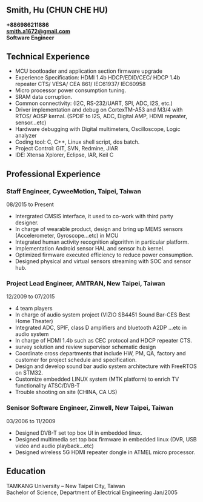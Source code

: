 #
## Smith, Hu (CHUN CHE HU)
**+886986211886**
<br> **smith.a1672@gmail.com**
<br> **Software Engineer**

## Technical Experience
+ MCU bootloader and application section firmware upgrade
+ Experience Specification: HDMI 1.4b HDCP/EDID/CEC/ HDCP 1.4b repeater CTS/ VESA/ CEA 861/ IEC61937/ IEC60958
+ Micro processor power consumption tuning.
+ SRAM data corruption.
+ Common connectivity: (I2C, RS-232/UART, SPI, ADC, I2S, etc.)
+ Driver implementation and debug on CortexTM-A53 and M3/4 with RTOS/ AOSP kernal. (SPDIF to I2S, ADC, Digital AMP, HDMI repeater, sensor…etc)
+ Hardware debugging with Digital multimeters, Oscilloscope, Logic analyzer
+ Coding tool: C, C++, Linux shell script, dos batch.
+ Project Control: GIT, SVN, Redmine, JIAR
+ IDE: Xtensa Xplorer, Eclipse, IAR, Keil C

## Professional Experience
### Staff Engineer, CyweeMotion, Taipei, Taiwan
  08/2015 to Present
+ Intergrated CMSIS interface, it used to co-work with third party designer.
+ In charge of wearable product, design and bring up MEMS sensors (Accelerometer, Gyroscope...etc)
in MCU
+ Integrated human activity recognition algorithm in particular platform.
+ Implementation Android sensor HAL and sensor hub kernel.
+ Optimized firmware executed efficiency to reduce power consumption.
+ Designed physical and virtual sensors streaming with SOC and sensor hub.

### Project Lead Engineer, AMTRAN, New Taipei, Taiwan
  12/2009 to 07/2015
+ 4 team players
+ In charge of audio system project (VIZIO SB4451 Sound Bar-CES Best Home Theater)
+ Integrated ADC, SPIF, class D amplifiers and bluetooth A2DP ...etc in audio system
+ In charge of HDMI 1.4b such as CEC protocol and HDCP repeater CTS.
+ survey solution and review supervisor schematic design
+ Coordinate cross departments that include HW, PM, QA, factory and customer for project schedule and specification.
+ Design and develop sound bar audio system architecture with FreeRTOS on STM32.
+ Customize embedded LINUX system (MTK platform) to enrich TV functionality ATSC/DVB-T
+ Trouble shooting on site (CHINA, CA US)

### Senisor Software Engineer, Zinwell, New Taipei, Taiwan
  03/2006 to 11/2009
+ Designed DVB-T set top box UI in embedded linux.
+ Designed multimedia set top box firmware in embedded linux (DVR, USB video and audio  playback...etc)
+ Designed wireless 5G HDMI repeater dongle in ATMEL micro processor.

## Education
TAMKANG University – New Taipei City, Taiwan
<br> Bachelor of Science, Department of Electrical Engineering Jan/2005


